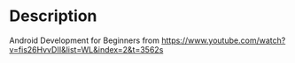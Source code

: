 # Description
Android Development for Beginners from https://www.youtube.com/watch?v=fis26HvvDII&list=WL&index=2&t=3562s